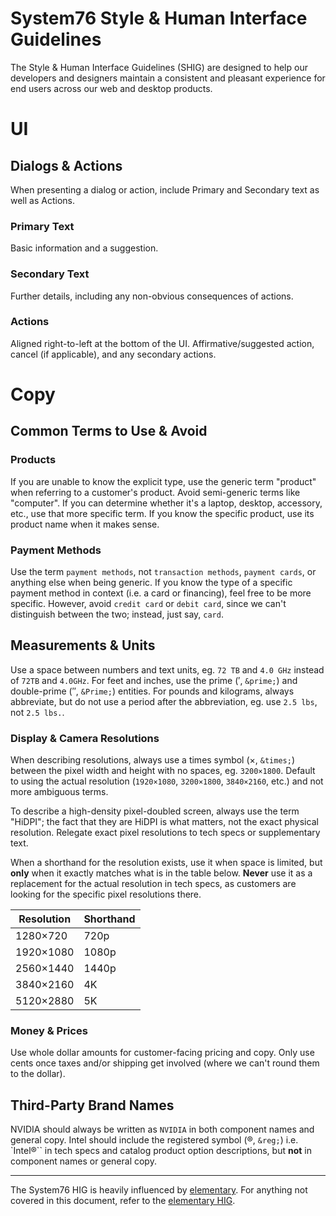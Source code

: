 # System76 Style & Human Interface Guidelines

The Style & Human Interface Guidelines (SHIG) are designed to help our
developers and designers maintain a consistent and pleasant experience for end
users across our web and desktop products.


# UI

## Dialogs & Actions

When presenting a dialog or action, include Primary and Secondary text as well
as Actions.


### Primary Text

Basic information and a suggestion.


### Secondary Text

Further details, including any non-obvious consequences of actions.


### Actions

Aligned right-to-left at the bottom of the UI. Affirmative/suggested action,
cancel (if applicable), and any secondary actions.


# Copy

## Common Terms to Use & Avoid

### Products

If you are unable to know the explicit type, use the generic term
"product" when referring to a customer's product. Avoid semi-generic terms like
"computer". If you can determine whether it's a laptop, desktop, accessory,
etc., use that more specific term. If you know the specific product, use its
product name when it makes sense.


### Payment Methods

Use the term `payment methods`, not `transaction methods`, `payment cards`, or
anything else when being generic. If you know the type of a specific payment
method in context (i.e. a card or financing), feel free to be more specific.
However, avoid `credit card` or `debit card`, since we can't distinguish between
the two; instead, just say, `card`.


## Measurements & Units

Use a space between numbers and text units, eg. `72 TB` and `4.0 GHz` instead of
`72TB` and `4.0GHz`. For feet and inches, use the prime (′, `&prime;`) and
double-prime (″, `&Prime;`) entities. For pounds and kilograms, always
abbreviate, but do not use a period after the abbreviation, eg. use `2.5 lbs`,
not `2.5 lbs.`.


### Display & Camera Resolutions

When describing resolutions, always use a times symbol (×, `&times;`) between
the pixel width and height with no spaces, eg. `3200×1800`. Default to using the
actual resolution (`1920×1080`, `3200×1800`, `3840×2160`, etc.) and not more
ambiguous terms.

To describe a high-density pixel-doubled screen, always use the term "HiDPI";
the fact that they are HiDPI is what matters, not the exact physical resolution.
Relegate exact pixel resolutions to tech specs or supplementary text.

When a shorthand for the resolution exists, use it when space is limited, but
**only** when it exactly matches what is in the table below. **Never** use it as
a replacement for the actual resolution in tech specs, as customers are looking
for the specific pixel resolutions there.

Resolution | Shorthand
---------- | ---------
1280×720   | 720p
1920×1080  | 1080p
2560×1440  | 1440p
3840×2160  | 4K
5120×2880  | 5K


### Money & Prices

Use whole dollar amounts for customer-facing pricing and copy. Only use cents
once taxes and/or shipping get involved (where we can't round them to the
dollar).


## Third-Party Brand Names

NVIDIA should always be written as `NVIDIA` in both component names and general
copy. Intel should include the registered symbol (®, `&reg;`) i.e. `Intel®`` in
tech specs and catalog product option descriptions, but **not** in component
names or general copy.

---

The System76 HIG is heavily influenced by [elementary](https://elementary.io).
For anything not covered in this document, refer to the [elementary
HIG](https://elementary.io/docs/human-interface-guidelines).
